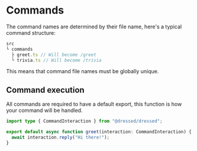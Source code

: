 # Commands

The command names are determined by their file name, here's a typical command
structure:

```ts
src
└ commands
  ├ greet.ts // Will become /greet
  └ trivia.ts // Will become /trivia
```

This means that command file names must be globally unique.

## Command execution

All commands are required to have a default export, this function is how your
command will be handled.

```ts
import type { CommandInteraction } from "@dressed/dressed";

export default async function greet(interaction: CommandInteraction) {
  await interaction.reply("Hi there!");
}
```

